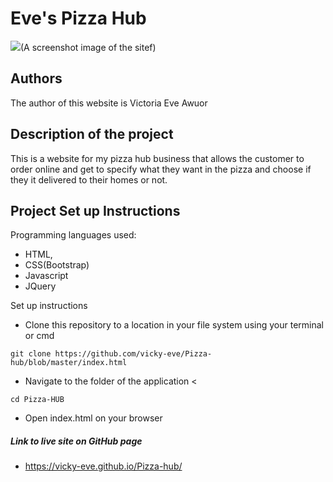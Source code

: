 # Eve's Pizza Hub
![](https://i.postimg.cc/WbhBxvJZ/Screenshot-39.png)(A screenshot image of the sitef)
## Authors
The author of this website is Victoria Eve Awuor

## Description of the project
This is a website for my pizza hub business that allows the customer to order online and get to specify what they want in the pizza and choose if they it delivered to their homes or not.

## Project Set up Instructions

Programming languages used:
- HTML,
- CSS(Bootstrap)
- Javascript
- JQuery

Set up instructions
* Clone this repository to a location in your file system using your terminal or cmd
```
git clone https://github.com/vicky-eve/Pizza-hub/blob/master/index.html
```
* Navigate to the folder of the application <
```
cd Pizza-HUB
```
* Open index.html on your browser

##### Link to live site on GitHub page
- https://vicky-eve.github.io/Pizza-hub/
